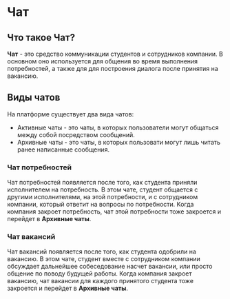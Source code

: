 # Чат

## Что такое Чат?
**Чат** - это средство коммуникации студентов и сотрудников компании. В основном оно используется для общения во время
выполнения потребностей, а также для для построения диалога после принятия на вакансию.

## Виды чатов
На платформе существует два вида чатов:

- Активные чаты - это чаты, в которых пользователи могут общаться между собой посредством сообщений.
- Архивные чаты - это чаты, в которых пользовати могут лишь читать ранее написанные сообщения.

### Чат потребностей
Чат потребностей появляется после того, как студента приняли исполнителем на потребность. В этом чате, студент
общается с другими исполнителями, на этой потребности, и с сотрудником компании, который ответит на вопросы по потребности.
Когда компания закроет потребность, чат этой потребности тоже закроется и перейдет в **Архивные чаты**.

### Чат вакансий
Чат вакансий появляется после того, как студента одобрили на вакансию. В этом чате, студент вместе с сотрудником компании
обсуждает дальнейшее собеседование насчет вакансии, или просто общение по поводу будущей работы. Когда компания закроет вакансию, 
чат вакансии для каждого принятого студента тоже закроется и перейдет в **Архивные чаты**.
